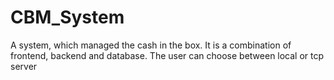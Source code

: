 # CBM_System
A system, which managed the cash in the box. It is a combination of frontend, backend and database. 
The user can choose between local or tcp server